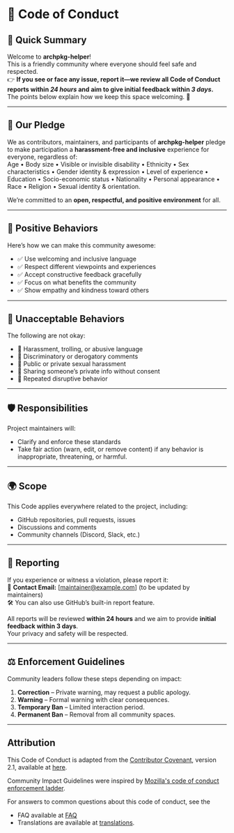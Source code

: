 # 📜 Code of Conduct

## 🌟 Quick Summary
Welcome to **archpkg-helper**!  
This is a friendly community where everyone should feel safe and respected.  
👉 **If you see or face any issue, report it—we review all Code of Conduct reports within *24 hours* and aim to give initial feedback within *3 days*.**  
The points below explain how we keep this space welcoming. 💚

---
## 🤝 Our Pledge
We as contributors, maintainers, and participants of **archpkg-helper** pledge to make participation a **harassment-free and inclusive** experience for everyone, regardless of:  
Age • Body size • Visible or invisible disability • Ethnicity • Sex characteristics • Gender identity & expression • Level of experience • Education • Socio-economic status • Nationality • Personal appearance • Race • Religion • Sexual identity & orientation.  

We’re committed to an **open, respectful, and positive environment** for all.

---

## 🌱 Positive Behaviors
Here’s how we can make this community awesome:
- ✅ Use welcoming and inclusive language  
- ✅ Respect different viewpoints and experiences  
- ✅ Accept constructive feedback gracefully  
- ✅ Focus on what benefits the community  
- ✅ Show empathy and kindness toward others  

---

## 🚫 Unacceptable Behaviors
The following are not okay:
- 🚫 Harassment, trolling, or abusive language  
- 🚫 Discriminatory or derogatory comments  
- 🚫 Public or private sexual harassment  
- 🚫 Sharing someone’s private info without consent  
- 🚫 Repeated disruptive behavior  

---

## 🛡️ Responsibilities
Project maintainers will:
- Clarify and enforce these standards  
- Take fair action (warn, edit, or remove content) if any behavior is inappropriate, threatening, or harmful.

---

## 🌍 Scope
This Code applies everywhere related to the project, including:
- GitHub repositories, pull requests, issues  
- Discussions and comments  
- Community channels (Discord, Slack, etc.)

---

## 📢 Reporting
If you experience or witness a violation, please report it:  
📧 **Contact Email:** [maintainer@example.com] (to be updated by maintainers)  
🛠️ You can also use GitHub’s built-in report feature.  

All reports will be reviewed **within 24 hours** and we aim to provide **initial feedback within 3 days**.  
Your privacy and safety will be respected.

---

## ⚖️ Enforcement Guidelines
Community leaders follow these steps depending on impact:

1. **Correction** – Private warning, may request a public apology.  
2. **Warning** – Formal warning with clear consequences.  
3. **Temporary Ban** – Limited interaction period.  
4. **Permanent Ban** – Removal from all community spaces.

---

## Attribution

This Code of Conduct is adapted from the [Contributor Covenant](https://www.contributor-covenant.org), version 2.1, available at [here](https://www.contributor-covenant.org/version/2/1/code_of_conduct.html).

Community Impact Guidelines were inspired by [Mozilla's code of conduct enforcement ladder]( https://github.com/mozilla/diversity).

For answers to common questions about this code of conduct, see the 
- FAQ available at [FAQ](https://www.contributor-covenant.org/faq) 
- Translations are available at [translations](https://www.contributor-covenant.org/translations).

